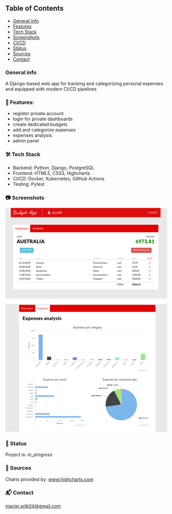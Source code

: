 ## Table of Contents
* [General info](#general-info)
* [Features](#-features)
* [Tech Stack](#-tech-stack)
* [Screenshots](#-screenshots)
* [CI/CD](#-cicd-pipelines-overview)
* [Status](#-status)
* [Sources](#-sources)
* [Contact](#-contact)

### General info
A Django-based web app for tracking and categorizing personal expenses and equipped with modern CI/CD pipelines


### 🚀 Features:
- register private account
- login for private dashboards
- create dedicated budgets
- add and categorize expenses
- expenses analysis
- admin panel

### 🛠 Tech Stack
- Backend: Python, Django, PostgreSQL 
- Frontend: HTML5, CSS3, Highcharts
- CI/CD: Docker, Kubernetes, GitHub Actions
- Testing: Pytest

### 📷 Screenshots

![Screenshot2](other/screenshots/dashboard.png)

![Screenshot3](other/screenshots/analysis_v1.png)

### 📌 Status
Project is: _in_progress_

### 📂 Sources
Charts provided by: www.highcharts.com

### 📬 Contact
maciej.wilk04@gmail.com
